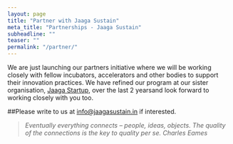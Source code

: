```yaml
---
layout: page
title: "Partner with Jaaga Sustain"
meta_title: "Partnerships - Jaaga Sustain"
subheadline: ""
teaser: ""
permalink: "/partner/"
---
```


We are just launching our partners initiative where we will be working closely with fellow incubators, accelerators and other bodies to support their innovation practices. We have refined our program at our sister organisation, [Jaaga Startup](http://jaagastartup.in), over the last 2 yearsand look forward to working closely with you too.

##Please write to us at info@jaagasustain.in if interested.

>_Eventually everything connects – people, ideas, objects. The quality of the connections is the key to quality per se._
<cite>Charles Eames</cite>
